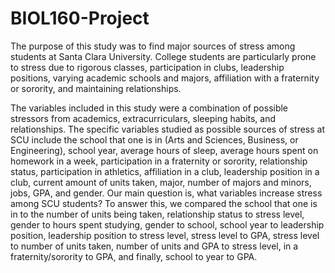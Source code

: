 # BIOL160-Project
The purpose of this study was to find major sources of stress among students at Santa Clara University. College students are particularly prone to stress due to rigorous classes, participation in clubs, leadership positions, varying academic schools and majors, affiliation with a fraternity or sorority, and maintaining relationships.

The variables included in this study were a combination of possible stressors from academics, extracurriculars, sleeping habits, and relationships. The specific variables studied as possible sources of stress at SCU include the school that one is in (Arts and Sciences, Business, or Engineering), school year, average hours of sleep, average hours spent on homework in a week, participation in a fraternity or sorority, relationship status, participation in athletics, affiliation in a club, leadership position in a club, current amount of units taken, major, number of majors and minors, jobs, GPA, and gender. 
Our main question is, what variables increase stress among SCU students? To answer this, we compared the school that one is in to the number of units being taken, relationship status to stress level, gender to hours spent studying, gender to school, school year to leadership position, leadership position to stress level, stress level to GPA, stress level to number of units taken, number of units and GPA to stress level, in a fraternity/sorority to GPA, and finally, school to year to GPA. 

